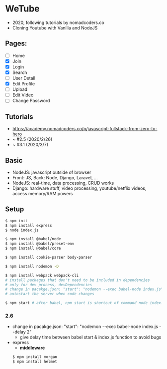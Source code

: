 # WeTube
- 2020, following tutorials by nomadcoders.co
- Cloning Youtube with Vanilla and NodeJS

## Pages:
- [ ] Home
- [x] Join
- [x] Login
- [x] Search
- [ ] User Detail
- [x] Edit Profile
- [ ] Upload
- [ ] Edit Video
- [ ] Change Password

## Tutorials
- https://academy.nomadcoders.co/p/javascript-fullstack-from-zero-to-hero
- ~ #2.5 (2020/2/26)
- ~ #3.1 (2020/3/7)

## Basic 
- NodeJS: javascript outside of browser
- Front: JS, Back: Node, Django, Laravel, ...
- NodeJS: real-time, data processing, CRUD works
- Django: hardware stuff, video processing, youtube/netflix videos, access memory/RAM powers

## Setup
```bash
$ npm init
$ npm install express
$ node index.js

$ npm install @babel/node
$ npm install @babel/preset-env
$ npm install @babel/core

$ npm install cookie-parser body-parser

$ npm install nodemon -D

$ npm install webpack webpack-cli
# install packages that don't need to be included in dependencies
# only for dev process, devDependencies
# change in pacakge.json: "start": "nodemon --exec babel-node index.js",
# autostart the server when code changes

$ npm start # after babel, npm start is shortcut of command node index.js
```

### 2.6
- change in pacakge.json: "start": "nodemon --exec babel-node index.js --delay 2"
    - give delay time between babel start & index.js function to avoid bugs
- express
    - **middleware**
    ```bash
    $ npm install morgan
    $ npm install helmet
    ```